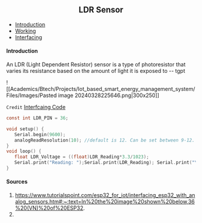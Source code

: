 <h2 align="center">LDR Sensor</h2>

- [Introduction]()
- [Working]()
- [Interfacing]()

#### Introduction
An LDR (Light Dependent Resistor) sensor is a type of photoresistor that varies its resistance based on the amount of light it is exposed to -- tgpt 



![[Academics/Btech/Projects/Iot_based_smart_energy_management_system/Files/Images/Pasted image 20240328225646.png|300x250]]


`Credit` [Interfcaing Code](https://github.com/yash-sanghvi/ESP32/blob/master/AnalogReadWithLDR/AnalogReadWithLDR.ino)

```c
const int LDR_PIN = 36;

void setup() {
   Serial.begin(9600);
   analogReadResolution(10); //default is 12. Can be set between 9-12.
}
void loop() {
   float LDR_Voltage = ((float)LDR_Reading*3.3/1023);
   Serial.print("Reading: ");Serial.print(LDR_Reading); Serial.print("\t");Serial.print("Voltage: ");Serial.println(LDR_Voltage);
}
```

#### Sources
1. https://www.tutorialspoint.com/esp32_for_iot/interfacing_esp32_with_analog_sensors.htm#:~:text=In%20the%20image%20shown%20below,36%20(VN)%20of%20ESP32.
2. 